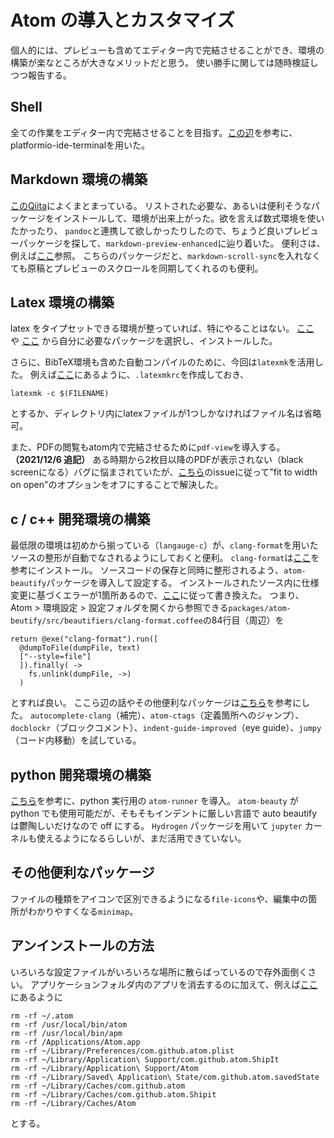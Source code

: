 
# Atom の導入とカスタマイズ

個人的には、プレビューも含めてエディター内で完結させることができ、環境の構築が楽なところが大きなメリットだと思う。
使い勝手に関しては随時検証しつつ報告する。

## Shell

全ての作業をエディター内で完結させることを目指す。[この辺](https://blanche-toile.com/web/atom-platformio-ide-terminal)を参考に、platformio-ide-terminalを用いた。

## Markdown 環境の構築

[このQiita](https://qiita.com/kouichi-c-nakamura/items/5b04fb1a127aac8ba3b0)によくまとまっている。
リストされた必要な、あるいは便利そうなパッケージをインストールして、環境が出来上がった。欲を言えば数式環境を使いたかったり、
`pandoc`と連携して欲しかったりしたので、ちょうど良いプレビューパッケージを探して、`markdown-preview-enhanced`に辿り着いた。
便利さは、例えば[ここ](https://qiita.com/tomo_makes/items/da4e8fe7d8cf168b545f)参照。
こちらのパッケージだと、`markdown-scroll-sync`を入れなくても原稿とプレビューのスクロールを同期してくれるのも便利。

## Latex 環境の構築

latex をタイプセットできる環境が整っていれば、特にやることはない。
[ここ](https://qiita.com/kurohune538/items/6c1e48f6380b87fd8161) や
[ここ](https://qiita.com/ken0nek/items/f98f88c9c45d8499786e)
から自分に必要なパッケージを選択し、インストールした。

さらに、BibTeX環境も含めた自動コンパイルのために、今回は`latexmk`を活用した。
例えば[ここ](http://joban.wp.xdomain.jp/archives/151)にあるように、`.latexmkrc`を作成しておき、

``` shell
latexmk -c $(FILENAME)
```

とするか、ディレクトリ内にlatexファイルが1つしかなければファイル名は省略可。

また、PDFの閲覧もatom内で完結させるために`pdf-view`を導入する。
**（2021/12/6 追記）** ある時期から2枚目以降のPDFが表示されない（black screenになる）バグに悩まされていたが、[こちら](https://github.com/izuzak/atom-pdf-view/issues/239)のissueに従って"fit to width on open"のオプションをオフにすることで解決した。

## c / c++ 開発環境の構築

最低限の環境は初めから揃っている（`langauge-c`）が、`clang-format`を用いたソースの整形が自動でなされるようにしておくと便利。
`clang-format`は[ここ](http://yasuharu519.hatenablog.com/entry/2015/12/13/210825)を参考にインストール。
ソースコードの保存と同時に整形されるよう、`atom-beautify`パッケージを導入して設定する。
インストールされたソース内に仕様変更に基づくエラーが1箇所あるので、[ここ](https://github.com/Glavin001/atom-beautify/issues/2290)に従って書き換えた。
つまり、Atom > 環境設定 > 設定フォルダを開くから参照できる`packages/atom-beutify/src/beautifiers/clang-format.coffee`の84行目（周辺）を

``` shell
return @exe("clang-format").run([
  @dumpToFile(dumpFile, text)
  ["--style=file"]
  ]).finally( ->
    fs.unlink(dumpFile, ->)
  )
```

とすれば良い。
ここら辺の話やその他便利なパッケージは[こちら](https://qiita.com/prickle/items/2a8f87fba7f6e1d8f051)を参考にした。
`autocomplete-clang`（補完）、`atom-ctags`（定義箇所へのジャンプ）、`docblockr`（ブロックコメント）、`indent-guide-improved`（eye guide）、`jumpy`（コード内移動）を試している。

## python 開発環境の構築

[こちら](https://www.sejuku.net/blog/76158)を参考に、python 実行用の `atom-runner` を導入。
`atom-beauty` が python でも使用可能だが、そもそもインデントに厳しい言語で auto beautify は鬱陶しいだけなので off にする。
`Hydrogen` パッケージを用いて `jupyter` カーネルも使えるようになるらしいが、まだ活用できていない。

## その他便利なパッケージ

ファイルの種類をアイコンで区別できるようになる`file-icons`や、編集中の箇所がわかりやすくなる`minimap`。

## アンインストールの方法

いろいろな設定ファイルがいろいろな場所に散らばっているので存外面倒くさい。
アプリケーションフォルダ内のアプリを消去するのに加えて、例えば[ここ](https://qiita.com/ishizukih/items/9467473e5562ba940c65)にあるように

``` shell
rm -rf ~/.atom
rm -rf /usr/local/bin/atom
rm -rf /usr/local/bin/apm
rm -rf /Applications/Atom.app
rm -rf ~/Library/Preferences/com.github.atom.plist
rm -rf ~/Library/Application\ Support/com.github.atom.ShipIt
rm -rf ~/Library/Application\ Support/Atom
rm -rf ~/Library/Saved\ Application\ State/com.github.atom.savedState
rm -rf ~/Library/Caches/com.github.atom
rm -rf ~/Library/Caches/com.github.atom.Shipit
rm -rf ~/Library/Caches/Atom
```

とする。
